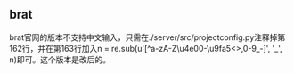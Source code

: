 ## brat
brat官网的版本不支持中文输入，只需在./server/src/projectconfig.py注释掉第162行，并在第163行加入n  = re.sub(u'[^a-zA-Z\u4e00-\u9fa5<>,0-9_-]', '_', n)即可。这个版本是改后的。
